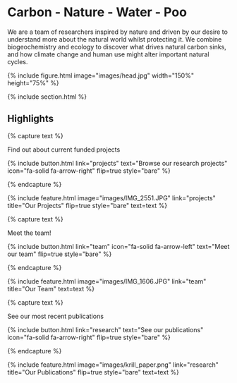 ---
---

# Carbon  -  Nature  -  Water  -  Poo


We are a team of researchers inspired by nature and driven by our desire to understand more about the natural world whilst protecting it. We combine biogeochemistry and ecology to discover what drives natural carbon sinks, and how climate change and human use might alter important natural cycles.

{% 
  include figure.html
  image="images/head.jpg"
  width="150%"
  height="75%"
%}

{% include section.html %}


## Highlights

{% capture text %}

Find out about current funded projects

{%
  include button.html
  link="projects"
  text="Browse our research projects"
  icon="fa-solid fa-arrow-right"
  flip=true
  style="bare"
%}

{% endcapture %}

{%
  include feature.html
  image="images/IMG_2551.JPG"
  link="projects"
  title="Our Projects"
  flip=true
  style="bare"
  text=text
%}

{% capture text %}

Meet the team!

{%
  include button.html
  link="team"
  icon="fa-solid fa-arrow-left"
  text="Meet our team"
  flip=true
  style="bare"
%}

{% endcapture %}

{%
  include feature.html
  image="images/IMG_1606.JPG"
  link="team"
  title="Our Team"
  text=text
%}

{% capture text %}

See our most recent publications

{%
  include button.html
  link="research"
  text="See our publications"
  icon="fa-solid fa-arrow-right"
  flip=true
  style="bare"
%}

{% endcapture %}

{%
  include feature.html
  image="images/krill_paper.png"
  link="research"
  title="Our Publications"
  flip=true
  style="bare"
  text=text
%}
